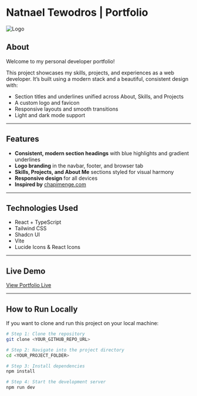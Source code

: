 # Natnael Tewodros | Portfolio

![Logo](/assets/logo.jpg)


## About

Welcome to my personal developer portfolio!

This project showcases my skills, projects, and experiences as a web developer. It’s built using a modern stack and a beautiful, consistent design with:
- Section titles and underlines unified across About, Skills, and Projects
- A custom logo and favicon
- Responsive layouts and smooth transitions
- Light and dark mode support

---

## Features

- **Consistent, modern section headings** with blue highlights and gradient underlines
- **Logo branding** in the navbar, footer, and browser tab
- **Skills, Projects, and About Me** sections styled for visual harmony
- **Responsive design** for all devices
- **Inspired by** [chapimenge.com](https://chapimenge.com/)

---

## Technologies Used

- React + TypeScript
- Tailwind CSS
- Shadcn UI
- Vite
- Lucide Icons & React Icons

---

## Live Demo

[View Portfolio Live](https://natnael-portfolio-38.vercel.app/)

---

## How to Run Locally

If you want to clone and run this project on your local machine:

```sh
# Step 1: Clone the repository
git clone <YOUR_GITHUB_REPO_URL>

# Step 2: Navigate into the project directory
cd <YOUR_PROJECT_FOLDER>

# Step 3: Install dependencies
npm install

# Step 4: Start the development server
npm run dev
